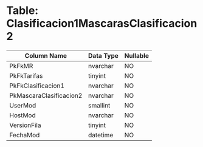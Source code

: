 # Table: Clasificacion1MascarasClasificacion2

| Column Name | Data Type | Nullable |
|-------------|-----------|----------|
| PkFkMR | nvarchar | NO |
| PkFkTarifas | tinyint | NO |
| PkFkClasificacion1 | nvarchar | NO |
| PkMascaraClasificacion2 | nvarchar | NO |
| UserMod | smallint | NO |
| HostMod | nvarchar | NO |
| VersionFila | tinyint | NO |
| FechaMod | datetime | NO |
